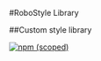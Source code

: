 #RoboStyle Library

##Custom style library

[![npm (scoped)](https://img.shields.io/npm/v/:scope/:package.svg)](https://www.npmjs.com/package/@alsummers/robostyle)
